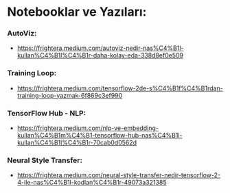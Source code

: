 # Notebooklar ve Yazıları:

### AutoViz: 
* https://frightera.medium.com/autoviz-nedir-nas%C4%B1l-kullan%C4%B1l%C4%B1r-daha-kolay-eda-338d8ef0e509

### Training Loop: 
* https://frightera.medium.com/tensorflow-2de-s%C4%B1f%C4%B1rdan-training-loop-yazmak-6f869c3ef990

### TensorFlow Hub - NLP: 
* https://frightera.medium.com/nlp-ve-embedding-kullan%C4%B1m%C4%B1-tensorflow-hub-nas%C4%B1l-kullan%C4%B1l%C4%B1r-70cab0d0562d

### Neural Style Transfer: 
* https://frightera.medium.com/neural-style-transfer-nedir-tensorflow-2-4-ile-nas%C4%B1l-kodlan%C4%B1r-49073a321385
